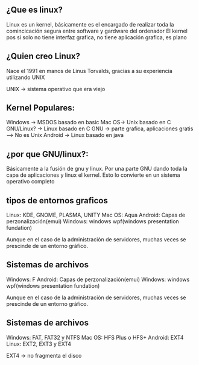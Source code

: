 ## ¿Que es linux?
Linux es un kernel, básicamente es el encargado de realizar toda la comincicación segura entre software y gardware del ordenador
El kernel pos si solo no tiene interfaz grafica, no tiene aplicación grafica, es plano

## ¿Quien creo Linux?
Nace el 1991 en manos de Linus Torvalds, gracias a su experiencia utilizando UNIX

UNIX -> sistema operativo que era viejo 


## Kernel Populares:
Windows -> MSDOS basado en basic
Mac OS-> Unix basado en C
GNU/Linux? -> Linux basado en C
GNU -> parte grafica, aplicaciones gratis  --> No es Unix
Android -> Linux basado en java

## ¿por que GNU/linux?:
Básicamente a la fusión de gnu y linux. Por una parte GNU dando toda la capa de aplicaciones y linux el kernel. Esto lo convierte en un sistema operativo completo

## tipos de entornos graficos
Linux: KDE, GNOME, PLASMA, UNITY
Mac OS: Aqua
Android: Capas de perzonalización(emui)
Windows: windows wpf(windows presentation fundation)

Aunque en el caso de la administración de servidores, muchas veces se prescinde de un entorno gráfico.

## Sistemas de archivos
Windows: F
Android: Capas de perzonalización(emui)
Windows: windows wpf(windows presentation fundation)

Aunque en el caso de la administración de servidores, muchas veces se prescinde de un entorno gráfico.

## Sistemas de archivos
Windows: FAT, FAT32 y NTFS
Mac OS: HFS Plus o HFS+
Android: EXT4
Linux: EXT2, EXT3 y EXT4

EXT4 -> no fragmenta el disco